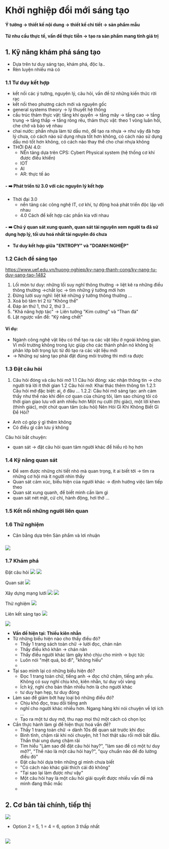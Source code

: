 # Khởi nghiệp đổi mới sáng tạo
####  Ý tưởng -> thiết kế nội dung -> thiết kế chi tiết -> sản phẩm mẫu
#### Từ nhu cầu thực tế, vấn đề thực tiễn -> tạo ra sản phẩm mang tính giá trị
## 1. Kỹ năng khám phá sáng tạo
- Dựa trên tư duy sáng tạo, khám phá, độc lạ..
- Rèn luyện nhiều mà có
### 1.1 Tư duy kết hợp
- kết nối các ý tưởng, nguyên lý, câu hỏi, vấn đề 
từ những kiến thức rời rạc
- kết nối theo phương cách mới và nguyên gốc
- general systems theory -> lý thuyết hệ thống
- cấu trúc thảm thực vật: tầng khí quyển -> tầng mây -> tầng cao -> tầng trung -> tầng thấp -> tầng rông rêu, thảm thực vật: theo 1 vòng luân hồi, che chở và bảo vệ nhau
- chai nước: phần nhựa làm từ dầu mỏ, để tạo ra nhựa -> như vậy đã hợp lý chưa, có cách nào sử dụng nhựa tốt hơn không, có cách nào sử dụng dầu mỏ tốt hơn không, có cách nào thay thế cho chai nhựa không
- THỜI ĐẠI 4.0:
    -  NÊn tảng dựa trên CPS: Cybert Physical system (hệ thống cơ khí được điều khiển) 
    -  IOT
    -  AI
    -  AR: thực tế ảo
#### - **:arrow_right: Phát triển từ 3.0 với các nguyên lý kết hợp**
- Thời đại 3.0
    -  nền tảng các công nghệ IT, cơ khí, tự động hoá phát triển độc lập với nhau
    -  4.0 Cách để kết hợp các phần kia với nhau 
#### **- :arrow_right: Chú ý quan sát xung quanh, quan sát tài nguyên xem người ta đã sử dụng hợp lý, tối ưu hoá nhất tài nguyên đó chưa**
- **Tư duy kết hợp giữa "ENTROPY" và "DOANH NGHIỆP"**
### 1.2 Cách để sáng tạo
https://www.uef.edu.vn/huong-nghiep/ky-nang-thanh-cong/ky-nang-tu-duy-sang-tao-1482

1. Lối mòn tư duy: những lối suy nghĩ thông thường -> liệt kê ra những 
điều thông thường ->chắt lọc -> tìm những ý tưởng mới hơn
2. Đừng lười suy nghĩ: liệt kê những ý tưởng thông thường ...
3. Xoá bỏ tâm trí 2 từ "Không thể"
4. Đáp án thứ 1, thứ 2, thứ 3 ...
5. "Khả năng hợp tác" -> Liên tưởng "Kim cường" và "Than đá"
6. Lật ngược vấn đề: "Kỹ năng chết"
#### Ví dụ:
- Ngành công nghệ vật liệu có thể tạo ra các vật liệu ở ngoài không gian. Vì mồi trường không trong lực giúp cho các thành phần nó không bị phân lớp bởi trọng lực từ đó tạo ra các vật liệu mới
- -> Những sự sáng tạo phải đặt đúng môi trường thì mới ra được
### 1.3 Đặt câu hỏi
1. Câu hỏi đóng và câu hỏi mở
1.1 Câu hỏi đóng: xác nhận thông tin -> cho người trả lời ít thời gian
1.2 Câu hỏi mở: Khai thác thêm thông tin 
1.2.1: Câu hỏi mở đặc biệt: ai, ở đâu ...
1.2.2: Câu hỏi mở sáng tạo: anh cảm thấy như thế nào khi đến cơ quan 
của chúng tôi, làm sao chúng tôi có thời gian giao lưu với anh nhiều hơn
Một nụ cười (thị giác), một lời khen (thính giác), một chút quan tâm (câu hỏi)
Nên Hỏi Gì Khi Không Biết Gì Để Hỏi?
- Anh có góp ý gì thêm không
- Có điều gì cần lưu ý không

Câu hỏi bắt chuyện:
- quan sát -> đặt câu hỏi quan tâm người khác để hiểu rõ họ hơn

### 1.4 Kỹ năng quan sát
- Để xem được những chi tiết nhỏ mà quan trọng, ít ai biết tới
-> tìm ra những cơ hội mà ít người nhìn thấy
- Quan sát cảm xúc, biểu hiện của người khác -> định hướng việc làm tiếp theo
- Quan sát xung quanh, để biết mình cần làm gì
- quan sát nét mặt, cử chỉ, hành động, hơi thở ...
### 1.5 Kết nối những người liên quan
### 1.6 Thử nghiệm
- Cân bằng dựa trên Sản phẩm và lơi nhuận
### 
![](https://i.imgur.com/iA8S3yz.png)
### 1.7 Khám phá
Đặt câu hỏi 
![](https://i.imgur.com/euHxP88.png)
![](https://i.imgur.com/vxqm3ZF.png)

Quan sát
![](https://i.imgur.com/81q9OlW.png)


Xây dựng mạng lưới
![](https://i.imgur.com/isLY8su.png)
![](https://i.imgur.com/hIl2tG3.png)

Thử nghiệm
![](https://i.imgur.com/lynmT4A.png)

Liên kết sáng tạo
![](https://i.imgur.com/acAxQvM.png)

![](https://i.imgur.com/cxgP4pV.png)
- **Vấn đề hiện tại: Thiếu kiên nhẫn**
- Từ những biểu hiện nào cho thấy điều đó?
    - Thấy 1 trang sách toàn chữ -> lười đọc, chán nãn
    - Thấy điều khó khăn -> chán nãn
    - Thấy điều người khác làm gây khó chịu cho mình -> bực tức
    - Luôn nói "mệt quá, bỏ đi", "không hiểu"
    - 
- Tại sao mình lại có những biểu hiện đó?
    - Đọc 1 trang toàn chữ, tiếng anh -> đọc chữ chậm, tiếng anh yếu. Không có suy nghĩ chịu khó, kiên nhẫn, tư duy vội vàng
    - Ích kỹ, nghỉ cho bản thân nhiều hơn là cho người khác
    - tư duy hạn hẹp, tư duy đóng
- Làm sao để giảm bớt hay loại bỏ những điều đó?
    - Chịu khó đọc, trau dồi tiếng anh
    - nghĩ cho người khác nhiều hơn. Ngang hàng khi nói chuyện về lợi ích ...
    - Tạo ra một tư duy mở, thu nạp mọi thứ một cách có chọn lọc
- Cần thực hành làm gì để hiện thực hoá vấn đề?
    - Thấy 1 trang toàn chữ -> dành 10s để quan sát trước khi đọc
    - Bình tĩnh, chậm rãi khi nói chuyện, hít 1 hơi thật sâu rồi mới bắt đầu. Thần thái ung dung chậm rãi
    - Tìm hiểu "Làm sao để đặt câu hỏi hay?", "làm sao để có một tư duy mở?", "Thế nào là một câu hỏi hay?", "quy chuẩn nào để đo lường điều đó"
    - Đặt câu hỏi dựa trên những gì mình chưa biết
    - "Có cách nào khác giải thích cái đó không"
    - "Tại sao lại làm được như vậy"
    - Một câu hỏi hay là một câu hỏi giải quyết được nhiều vấn đề mà mình đang thắc mắc
    - 

## 2. Cơ bản tài chính, tiếp thị
![](https://i.imgur.com/8foBTBw.png)
- Option 2 = 5, 1 = 4 = 6, option 3 thấp nhất

![](https://i.imgur.com/WNWCu4P.png)
- 


